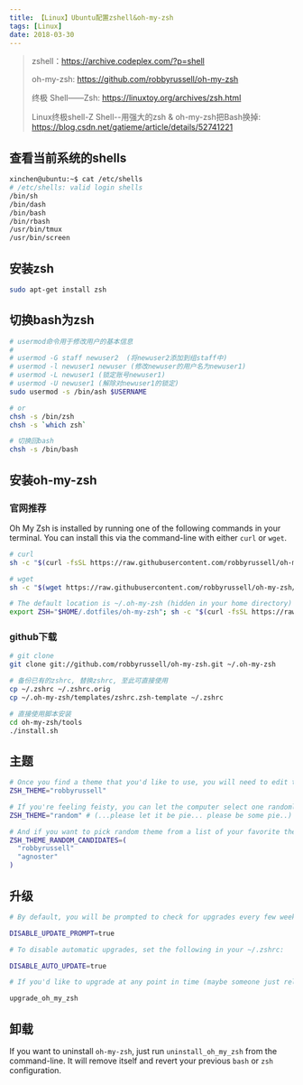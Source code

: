 ```yaml
---
title: 【Linux】Ubuntu配置zshell&oh-my-zsh
tags: [Linux]
date: 2018-03-30
---
```


> zshell：https://archive.codeplex.com/?p=shell  
>
> oh-my-zsh: https://github.com/robbyrussell/oh-my-zsh
>
> 终极 Shell——Zsh: https://linuxtoy.org/archives/zsh.html
>
>Linux终极shell-Z Shell--用强大的zsh & oh-my-zsh把Bash换掉: https://blog.csdn.net/gatieme/article/details/52741221

## 查看当前系统的shells 

```bash
xinchen@ubuntu:~$ cat /etc/shells
# /etc/shells: valid login shells
/bin/sh
/bin/dash
/bin/bash
/bin/rbash
/usr/bin/tmux
/usr/bin/screen
```

##  安装zsh

```bash
sudo apt-get install zsh
```

## 切换bash为zsh
```bash
# usermod命令用于修改用户的基本信息
# 
# usermod -G staff newuser2  (将newuser2添加到组staff中)
# usermod -l newuser1 newuser (修改newuser的用户名为newuser1)
# usermod -L newuser1 (锁定账号newuser1)
# usermod -U newuser1 (解除对newuser1的锁定)
sudo usermod -s /bin/ash $USERNAME

# or
chsh -s /bin/zsh
chsh -s `which zsh`

# 切换回bash
chsh -s /bin/bash
```

## 安装oh-my-zsh

### 官网推荐
Oh My Zsh is installed by running one of the following commands in your terminal. You can install this via the command-line with either `curl` or `wget`.

```bash
# curl
sh -c "$(curl -fsSL https://raw.githubusercontent.com/robbyrussell/oh-my-zsh/master/tools/install.sh)"

# wget
sh -c "$(wget https://raw.githubusercontent.com/robbyrussell/oh-my-zsh/master/tools/install.sh -O -)"

# The default location is ~/.oh-my-zsh (hidden in your home directory)
export ZSH="$HOME/.dotfiles/oh-my-zsh"; sh -c "$(curl -fsSL https://raw.githubusercontent.com/robbyrussell/oh-my-zsh/master/tools/install.sh)"
```

### github下载

```bash
# git clone
git clone git://github.com/robbyrussell/oh-my-zsh.git ~/.oh-my-zsh

# 备份已有的zshrc, 替换zshrc, 至此可直接使用
cp ~/.zshrc ~/.zshrc.orig
cp ~/.oh-my-zsh/templates/zshrc.zsh-template ~/.zshrc

# 直接使用脚本安装
cd oh-my-zsh/tools
./install.sh
```

## 主题

```bash
# Once you find a theme that you'd like to use, you will need to edit the ~/.zshrc file. You'll see an environment variable (all caps) in there that looks like:
ZSH_THEME="robbyrussell"

# If you're feeling feisty, you can let the computer select one randomly for you each time you open a new terminal window.
ZSH_THEME="random" # (...please let it be pie... please be some pie..)

# And if you want to pick random theme from a list of your favorite themes:
ZSH_THEME_RANDOM_CANDIDATES=(
  "robbyrussell"
  "agnoster"
)
```

## 升级
```bash
# By default, you will be prompted to check for upgrades every few weeks. If you would like oh-my-zsh to automatically upgrade itself without prompting you, set the following in your ~/.zshrc:

DISABLE_UPDATE_PROMPT=true

# To disable automatic upgrades, set the following in your ~/.zshrc:

DISABLE_AUTO_UPDATE=true

# If you'd like to upgrade at any point in time (maybe someone just released a new plugin and you don't want to wait a week?) you just need to run:

upgrade_oh_my_zsh
```
## 卸载
If you want to uninstall `oh-my-zsh`, just run `uninstall_oh_my_zsh` from the command-line. It will remove itself and revert your previous `bash` or `zsh` configuration.